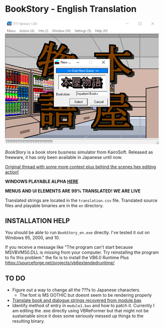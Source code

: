 # BookStory - English Translation

![BOOKSTORY](img.png)

*BookStory* is a book store business simulator from KairoSoft. Released as freeware, it has only been available in Japanese until now. 

[Original thread with some more context plus behind the scenes hex editing action!](https://mobile.twitter.com/unrealchill/status/1375828018711650305)

**WINDOWS PLAYABLE ALPHA [HERE](https://github.com/xraymemory/bookstory-en/releases/download/0.5/BookStory.zip)**

**MENUS AND UI ELEMENTS ARE 99% TRANSLATED! WE ARE LIVE**


Translated strings are located in the `translation.csv` file. Translated source files and playable binaries are in the `en` directory.

## INSTALLATION HELP
You should be able to run `BookStory_en.exe` directly. I've tested it out on Windows 95, 2000, and 10. 

If you receive a message like "The program can't start because MSVBVM50.DLL is missing from your computer. Try reinstalling the program to fix this problem." the fix is to install the VB6.0 Runtime Plus https://sourceforge.net/projects/vb6extendedruntime/

## TO DO
* Figure out a way to change all the ???s to Japanese characters. 
  * The font is MS GOTHIC but doesnt seem to be rendering properly 
* [Translate book and dialogue strings recovered from module.bas](https://docs.google.com/spreadsheets/d/1QNyfKYVMm2h6_FBeSjggKUO4sAStSoeXWA4LKOgJPzg/edit?usp=sharing)
* Identify method of entry in `module1.bas` and how to patch it. Currently I am editing the .exe directly using VBReFormer but that might not be sustainable since it does some seriously messed up things to the resulting binary. 
